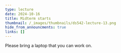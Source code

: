 ```yaml
---
type: lecture
date: 2024-10-16
title: Midterm starts
thumbnail: /_images/thumbnails/ds542-lecture-13.png
hide_from_announcments: true
links: []
---
```

Please bring a laptop that you can work on.
